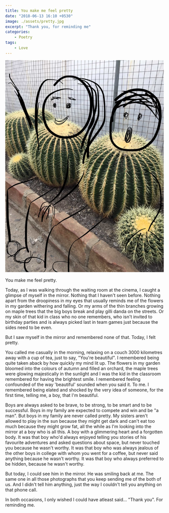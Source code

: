 ```yaml
---
title: You make me feel pretty
date: "2018-06-13 16:10 +0530"
image: ./assets/pretty.jpg
excerpt: "Thank you, for reminding me"
categories:
    - Poetry
tags:
    - Love
---
```


![Pretty!](./assets/pretty.jpg)

You make me feel pretty.

Today, as I was walking through the waiting room at the cinema, I caught a glimpse of myself in the mirror. Nothing that I haven't seen before. Nothing apart from the droopiness in my eyes that usually reminds me of the flowers in my garden withering and falling. Or my arms of the thin branches growing on maple trees that the big boys break and play gilli danda on the streets. Or my skin of that kid in class who no one remembers, who isn't invited to birthday parties and is always picked last in team games just because the sides need to be even.

But I saw myself in the mirror and remembered none of that. Today, I felt pretty.

You called me casually in the morning, relaxing on a couch 3000 kilometres away with a cup of tea, just to say, "You're beautiful". I remembered being quite taken aback by how quickly my mind lit up. The flowers in my garden bloomed into the colours of autumn and filled an orchard, the maple trees were glowing majestically in the sunlight and I was the kid in the classroom remembered for having the brightest smile. I remembered feeling confounded of the way 'beautiful' sounded when you said it. To me. I remembered being elated and shocked by the very idea of someone, for the first time, telling me, a boy, that I'm beautiful.

Boys are always asked to be brave, to be strong, to be smart and to be successful. Boys in my family are expected to compete and win and be "a man". But boys in my family are never called pretty. My sisters aren't allowed to play in the sun because they might get dark and can't eat too much because they might grow fat, all the while as I'm looking into the mirror at a boy who is all this. A boy with a glimmering heart and a forgotten body.
It was that boy who'd always enjoyed telling you stories of his favourite adventures and asked questions about space, but never touched you because he wasn't worthy. It was that boy who was always jealous of the other boys in college with whom you went for a coffee, but never said anything because he wasn't worthy. It was that boy who always preferred to be hidden, because he wasn't worthy.

But today, I could see him in the mirror. He was smiling back at me. The same one in all those photographs that you keep sending me of the both of us. And I didn't tell him anything, just the way I couldn't tell you anything on that phone call.

In both occasions, I only wished I could have atleast said... "Thank you". For reminding me.
​
